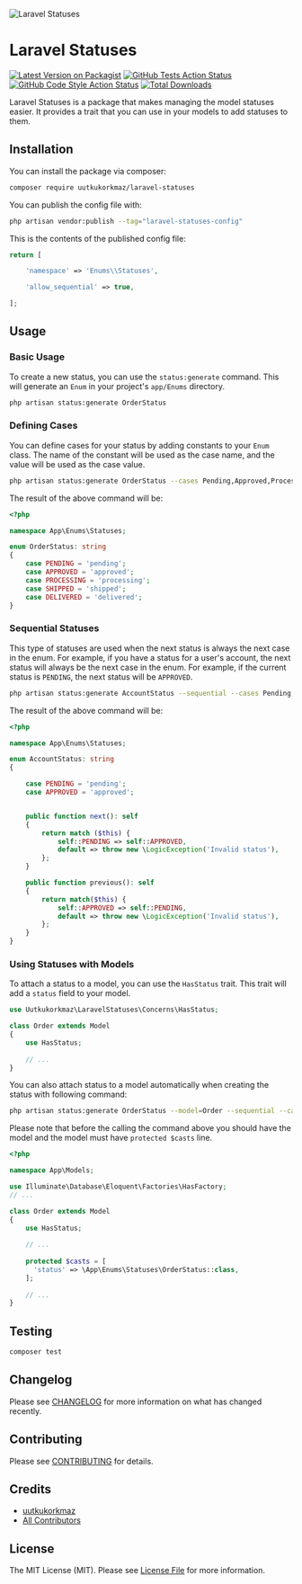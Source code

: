 ![Laravel Statuses](https://github.com/uutkukorkmaz/laravel-statuses/tree/main/.github/package-banner.png)
# Laravel Statuses

[![Latest Version on Packagist](https://img.shields.io/packagist/v/uutkukorkmaz/laravel-statuses.svg?style=flat-square)](https://packagist.org/packages/uutkukorkmaz/laravel-statuses)
[![GitHub Tests Action Status](https://img.shields.io/github/workflow/status/uutkukorkmaz/laravel-statuses/run-tests?label=tests)](https://github.com/uutkukorkmaz/laravel-statuses/actions?query=workflow%3Arun-tests+branch%3Amain)
[![GitHub Code Style Action Status](https://img.shields.io/github/workflow/status/uutkukorkmaz/laravel-statuses/Fix%20PHP%20code%20style%20issues?label=code%20style)](https://github.com/uutkukorkmaz/laravel-statuses/actions?query=workflow%3A"Fix+PHP+code+style+issues"+branch%3Amain)
[![Total Downloads](https://img.shields.io/packagist/dt/uutkukorkmaz/laravel-statuses.svg?style=flat-square)](https://packagist.org/packages/uutkukorkmaz/laravel-statuses)

Laravel Statuses is a package that makes managing the model statuses easier. It provides a trait that you can use in
your models to add statuses to them.

## Installation

You can install the package via composer:

```bash
composer require uutkukorkmaz/laravel-statuses
```

You can publish the config file with:

```bash
php artisan vendor:publish --tag="laravel-statuses-config"
```

This is the contents of the published config file:

```php
return [

    'namespace' => 'Enums\\Statuses',

    'allow_sequential' => true,

];
```

## Usage

### Basic Usage

To create a new status, you can use the `status:generate` command. This will generate an `Enum` in your
project's `app/Enums` directory.

```bash
php artisan status:generate OrderStatus
```

### Defining Cases

You can define cases for your status by adding constants to your `Enum` class. The name of the constant will be used as
the case name, and the value will be used as the case value.

```bash
php artisan status:generate OrderStatus --cases Pending,Approved,Processing,Shipped,Delivered
```

The result of the above command will be:

```php
<?php

namespace App\Enums\Statuses;

enum OrderStatus: string
{
    case PENDING = 'pending';
    case APPROVED = 'approved';
    case PROCESSING = 'processing';
    case SHIPPED = 'shipped';
    case DELIVERED = 'delivered';
}
```

### Sequential Statuses

This type of statuses are used when the next status is always the next case in the enum. For example, if you have a
status for a user's account, the next status will always be the next case in the enum. For example, if the current
status is `PENDING`, the next status will be `APPROVED`.

```bash
php artisan status:generate AccountStatus --sequential --cases Pending,Approved
```

The result of the above command will be:

```php
<?php

namespace App\Enums\Statuses;

enum AccountStatus: string
{

    case PENDING = 'pending';
    case APPROVED = 'approved';


    public function next(): self
    {
        return match ($this) {
            self::PENDING => self::APPROVED,
            default => throw new \LogicException('Invalid status'),
        };
    }

    public function previous(): self
    {
        return match($this) {
            self::APPROVED => self::PENDING,
            default => throw new \LogicException('Invalid status'),
        };
    }
}
```

### Using Statuses with Models

To attach a status to a model, you can use the `HasStatus` trait. This trait will add a `status` field to your model.

```php
use Uutkukorkmaz\LaravelStatuses\Concerns\HasStatus;

class Order extends Model
{
    use HasStatus;
    
    // ...
}
```

You can also attach status to a model automatically when creating the status with following command:

```bash
php artisan status:generate OrderStatus --model=Order --sequential --cases Pending,Approved,Processing,Shipped,Delivered
```

Please note that before the calling the command above you should have the model and the model must
have `protected $casts` line.

```php
<?php

namespace App\Models;

use Illuminate\Database\Eloquent\Factories\HasFactory;
// ...

class Order extends Model
{
    use HasStatus;
    
    // ...
    
    protected $casts = [
      'status' => \App\Enums\Statuses\OrderStatus::class,
    ];
    
    // ...
}
```

## Testing

```bash
composer test
```

## Changelog

Please see [CHANGELOG](CHANGELOG.md) for more information on what has changed recently.

## Contributing

Please see [CONTRIBUTING](CONTRIBUTING.md) for details.

## Credits

- [uutkukorkmaz](https://github.com/uutkukorkmaz)
- [All Contributors](../../contributors)

## License

The MIT License (MIT). Please see [License File](LICENSE.md) for more information.
